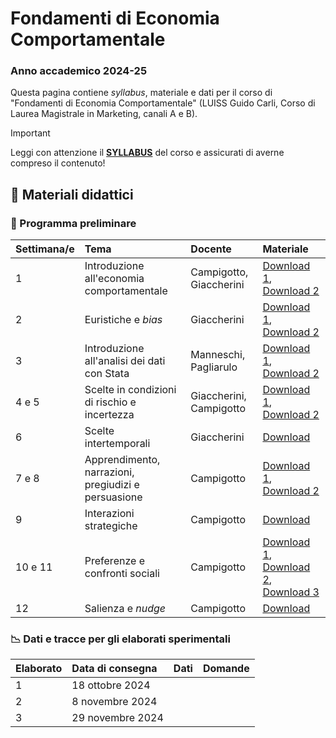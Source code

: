 # Fondamenti di Economia Comportamentale

### Anno accademico 2024-25

Questa pagina contiene *syllabus*, materiale e dati per il corso di "Fondamenti di Economia Comportamentale" (LUISS Guido Carli, Corso di Laurea Magistrale in Marketing, canali A e B).

> [!IMPORTANT]
> Leggi con attenzione il [**SYLLABUS**](https://github.com/ncampigotto/FECOMP_LUISS_2024/blob/main/Syllabus/Syllabus.md) del corso e assicurati di averne compreso il contenuto!


## 📌 Materiali didattici

### 📆 Programma preliminare

| **Settimana/e**     | **Tema**                                   | **Docente**    | **Materiale**    |
|:-------------|:--------------------------------------------|:------------------|:-------------------------|
| 1            | Introduzione all'economia comportamentale   | Campigotto, Giaccherini       | [Download 1](https://github.com/ncampigotto/FECOMP_LUISS_2024/blob/main/Materiali/FECOMP_0_2425.html), [Download 2](https://github.com/ncampigotto/FECOMP_LUISS_2024/blob/main/Materiali/Giaccherini_1.pdf)                          |
| 2            | Euristiche e *bias*                         | Giaccherini       | [Download 1](https://github.com/ncampigotto/FECOMP_LUISS_2024/blob/main/Materiali/Giaccherini_2.pdf), [Download 2](https://github.com/ncampigotto/FECOMP_LUISS_2024/blob/main/Materiali/Giaccherini_3.pdf)                          |
| 3            | Introduzione all'analisi dei dati con Stata    | Manneschi, Pagliarulo | [Download 1](https://github.com/ncampigotto/FECOMP_LUISS_2024/blob/main/Materiali/IntroStata_Pagliarulo_Manneschi.pdf), [Download 2](https://github.com/ncampigotto/FECOMP_LUISS_2024/blob/main/Materiali/Dofile_Pagliarulo_Manneschi.do)                   |
| 4 e 5        | Scelte in condizioni di rischio e incertezza   | Giaccherini, Campigotto | [Download 1](https://github.com/ncampigotto/FECOMP_LUISS_2024/blob/main/Materiali/Giaccherini_4.pdf), [Download 2](https://github.com/ncampigotto/FECOMP_LUISS_2024/blob/main/Materiali/FECOMP_1_2425.html)                 |
| 6            | Scelte intertemporali                         | Giaccherini       | [Download](https://github.com/ncampigotto/FECOMP_LUISS_2024/blob/main/Materiali/Giaccherini_5.pdf)                        |
| 7 e 8        | Apprendimento, narrazioni, pregiudizi e persuasione       | Campigotto        | [Download 1](https://github.com/ncampigotto/FECOMP_LUISS_2024/blob/main/Materiali/FECOMP_2_2425.html), [Download 2](https://github.com/ncampigotto/FECOMP_LUISS_2024/blob/main/Materiali/FECOMP_3_2425.html)                        |
| 9            | Interazioni strategiche                       | Campigotto        | [Download](https://github.com/ncampigotto/FECOMP_LUISS_2024/blob/main/Materiali/FECOMP_4_2425.html)                        |
| 10 e 11      | Preferenze e confronti sociali                            | Campigotto        | [Download 1](https://github.com/ncampigotto/FECOMP_LUISS_2024/blob/main/Materiali/FECOMP_5_2425.html), [Download 2](https://github.com/ncampigotto/FECOMP_LUISS_2024/blob/main/Materiali/FECOMP_6_2425.html), [Download 3](https://github.com/ncampigotto/FECOMP_LUISS_2024/blob/main/Materiali/FECOMP_7_2425.html)                         |
| 12           | Salienza e *nudge*                            | Campigotto        | [Download](https://github.com/ncampigotto/FECOMP_LUISS_2024/blob/main/Materiali/FECOMP_8_2425.html)                        |


### 📉 Dati e tracce per gli elaborati sperimentali

| Elaborato    | **Data di consegna**                                | **Dati**          | **Domande**    |
|:-------------|:--------------------------------------------|:------------------|:-----------------|
| 1 | 18 ottobre 2024 | |
| 2 | 8 novembre 2024 | |
| 3 | 29 novembre 2024 | |

